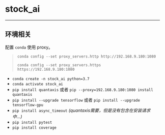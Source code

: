 # stock_ai

---

## 环境相关

配置 `conda` 使用 proxy。
> `conda config --set proxy_servers.http http://192.168.9.180:1080`
> 
> `conda config --set proxy_servers.https https://192.168.9.180:1080`

* `conda create -n stock_ai python=3.7`
* `conda activate stock_ai`
* `pip install quantaxis` 或者 `pip --proxy=192.168.9.180:1080 install quantaxis`
* `pip install --upgrade tensorflow` 或者 `pip install --upgrade tensorflow-gpu`
* `pip install async_timeout` *(quantaxis需要，但是没有包含在安装请求中...)*
* `pip install pytest`
* `pip install coverage`